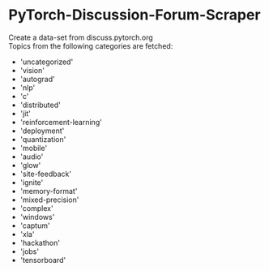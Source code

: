# PyTorch-Discussion-Forum-Scraper
Create a data-set from discuss.pytorch.org <br/>
Topics from the following categories are fetched:<br/>
- 'uncategorized'
- 'vision'
- 'autograd'
- 'nlp'
- 'c'
- 'distributed'
- 'jit'
- 'reinforcement-learning'
- 'deployment'
- 'quantization'
- 'mobile'
- 'audio'
- 'glow'
- 'site-feedback'
- 'ignite'
- 'memory-format'
- 'mixed-precision'
- 'complex'
- 'windows'
- 'captum'
- 'xla'
- 'hackathon'
- 'jobs'
- 'tensorboard'
